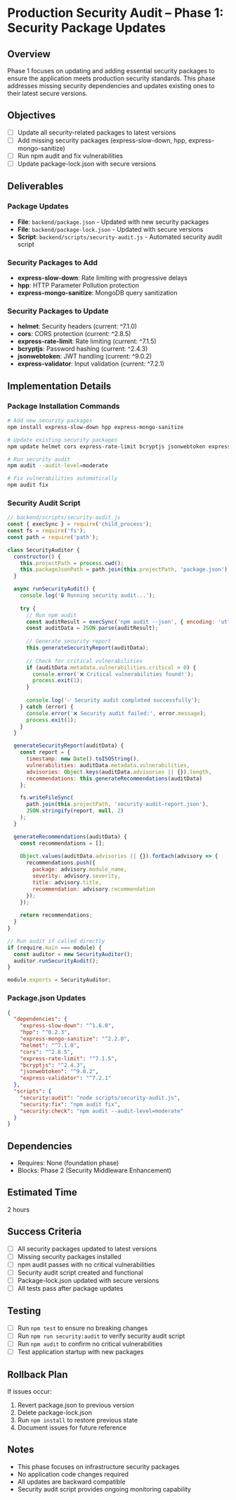 # Production Security Audit – Phase 1: Security Package Updates

## Overview
Phase 1 focuses on updating and adding essential security packages to ensure the application meets production security standards. This phase addresses missing security dependencies and updates existing ones to their latest secure versions.

## Objectives
- [ ] Update all security-related packages to latest versions
- [ ] Add missing security packages (express-slow-down, hpp, express-mongo-sanitize)
- [ ] Run npm audit and fix vulnerabilities
- [ ] Update package-lock.json with secure versions

## Deliverables

### Package Updates
- **File**: `backend/package.json` - Updated with new security packages
- **File**: `backend/package-lock.json` - Updated with secure versions
- **Script**: `backend/scripts/security-audit.js` - Automated security audit script

### Security Packages to Add
- **express-slow-down**: Rate limiting with progressive delays
- **hpp**: HTTP Parameter Pollution protection
- **express-mongo-sanitize**: MongoDB query sanitization

### Security Packages to Update
- **helmet**: Security headers (current: ^7.1.0)
- **cors**: CORS protection (current: ^2.8.5)
- **express-rate-limit**: Rate limiting (current: ^7.1.5)
- **bcryptjs**: Password hashing (current: ^2.4.3)
- **jsonwebtoken**: JWT handling (current: ^9.0.2)
- **express-validator**: Input validation (current: ^7.2.1)

## Implementation Details

### Package Installation Commands
```bash
# Add new security packages
npm install express-slow-down hpp express-mongo-sanitize

# Update existing security packages
npm update helmet cors express-rate-limit bcryptjs jsonwebtoken express-validator

# Run security audit
npm audit --audit-level=moderate

# Fix vulnerabilities automatically
npm audit fix
```

### Security Audit Script
```javascript
// backend/scripts/security-audit.js
const { execSync } = require('child_process');
const fs = require('fs');
const path = require('path');

class SecurityAuditor {
  constructor() {
    this.projectPath = process.cwd();
    this.packageJsonPath = path.join(this.projectPath, 'package.json');
  }

  async runSecurityAudit() {
    console.log('🔒 Running security audit...');
    
    try {
      // Run npm audit
      const auditResult = execSync('npm audit --json', { encoding: 'utf8' });
      const auditData = JSON.parse(auditResult);
      
      // Generate security report
      this.generateSecurityReport(auditData);
      
      // Check for critical vulnerabilities
      if (auditData.metadata.vulnerabilities.critical > 0) {
        console.error('❌ Critical vulnerabilities found!');
        process.exit(1);
      }
      
      console.log('✅ Security audit completed successfully');
    } catch (error) {
      console.error('❌ Security audit failed:', error.message);
      process.exit(1);
    }
  }

  generateSecurityReport(auditData) {
    const report = {
      timestamp: new Date().toISOString(),
      vulnerabilities: auditData.metadata.vulnerabilities,
      advisories: Object.keys(auditData.advisories || {}).length,
      recommendations: this.generateRecommendations(auditData)
    };

    fs.writeFileSync(
      path.join(this.projectPath, 'security-audit-report.json'),
      JSON.stringify(report, null, 2)
    );
  }

  generateRecommendations(auditData) {
    const recommendations = [];
    
    Object.values(auditData.advisories || {}).forEach(advisory => {
      recommendations.push({
        package: advisory.module_name,
        severity: advisory.severity,
        title: advisory.title,
        recommendation: advisory.recommendation
      });
    });
    
    return recommendations;
  }
}

// Run audit if called directly
if (require.main === module) {
  const auditor = new SecurityAuditor();
  auditor.runSecurityAudit();
}

module.exports = SecurityAuditor;
```

### Package.json Updates
```json
{
  "dependencies": {
    "express-slow-down": "^1.6.0",
    "hpp": "^0.2.3",
    "express-mongo-sanitize": "^2.2.0",
    "helmet": "^7.1.0",
    "cors": "^2.8.5",
    "express-rate-limit": "^7.1.5",
    "bcryptjs": "^2.4.3",
    "jsonwebtoken": "^9.0.2",
    "express-validator": "^7.2.1"
  },
  "scripts": {
    "security:audit": "node scripts/security-audit.js",
    "security:fix": "npm audit fix",
    "security:check": "npm audit --audit-level=moderate"
  }
}
```

## Dependencies
- Requires: None (foundation phase)
- Blocks: Phase 2 (Security Middleware Enhancement)

## Estimated Time
2 hours

## Success Criteria
- [ ] All security packages updated to latest versions
- [ ] Missing security packages installed
- [ ] npm audit passes with no critical vulnerabilities
- [ ] Security audit script created and functional
- [ ] Package-lock.json updated with secure versions
- [ ] All tests pass after package updates

## Testing
- [ ] Run `npm test` to ensure no breaking changes
- [ ] Run `npm run security:audit` to verify security audit script
- [ ] Run `npm audit` to confirm no critical vulnerabilities
- [ ] Test application startup with new packages

## Rollback Plan
If issues occur:
1. Revert package.json to previous version
2. Delete package-lock.json
3. Run `npm install` to restore previous state
4. Document issues for future reference

## Notes
- This phase focuses on infrastructure security packages
- No application code changes required
- All updates are backward compatible
- Security audit script provides ongoing monitoring capability 